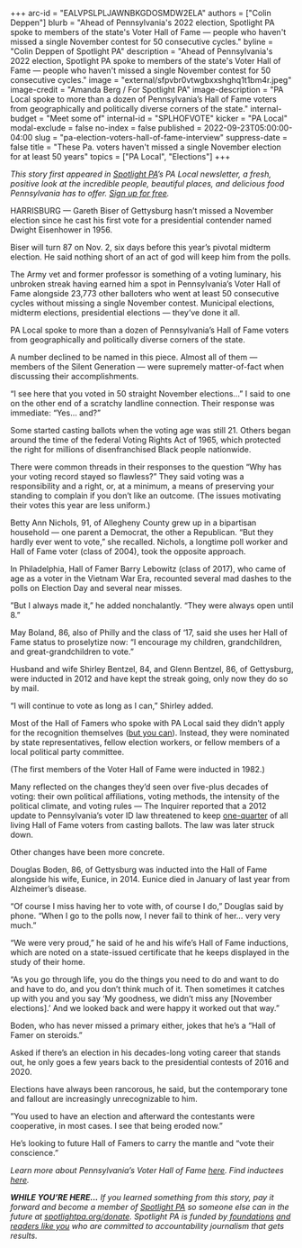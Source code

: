 +++
arc-id = "EALVPSLPLJAWNBKGDOSMDW2ELA"
authors = ["Colin Deppen"]
blurb = "Ahead of Pennsylvania's 2022 election, Spotlight PA spoke to members of the state's Voter Hall of Fame — people who haven't missed a single November contest for 50 consecutive cycles."
byline = "Colin Deppen of Spotlight PA"
description = "Ahead of Pennsylvania's 2022 election, Spotlight PA spoke to members of the state's Voter Hall of Fame — people who haven't missed a single November contest for 50 consecutive cycles."
image = "external/sfpvbr0vtwgbxxshghq1t1bm4r.jpeg"
image-credit = "Amanda Berg / For Spotlight PA"
image-description = "PA Local spoke to more than a dozen of Pennsylvania’s Hall of Fame voters from geographically and politically diverse corners of the state."
internal-budget = "Meet some of"
internal-id = "SPLHOFVOTE"
kicker = "PA Local"
modal-exclude = false
no-index = false
published = 2022-09-23T05:00:00-04:00
slug = "pa-election-voters-hall-of-fame-interview"
suppress-date = false
title = "These Pa. voters haven't missed a single November election for at least 50 years"
topics = ["PA Local", "Elections"]
+++

<i>This story first appeared in </i><a href="https://www.spotlightpa.org/"><i>Spotlight PA</i></a><i>’s PA Local newsletter, a fresh, positive look at the incredible people, beautiful places, and delicious food Pennsylvania has to offer. </i><a href="https://www.spotlightpa.org/newsletters"><i>Sign up for free</i></a><i>.</i>

HARRISBURG — Gareth Biser of Gettysburg hasn’t missed a November election since he cast his first vote for a presidential contender named Dwight Eisenhower in 1956.

Biser will turn 87 on Nov. 2, six days before this year’s pivotal midterm election. He said nothing short of an act of god will keep him from the polls.

The Army vet and former professor is something of a voting luminary, his unbroken streak having earned him a spot in Pennsylvania’s Voter Hall of Fame alongside 23,773 other balloters who went at least 50 consecutive cycles without missing a single November contest. Municipal elections, midterm elections, presidential elections — they’ve done it all.

<script src="https://www.spotlightpa.org/embed.js" async></script><div data-spl-embed-version="1" data-spl-src="https://www.spotlightpa.org/embeds/newsletter/"></div>

PA Local spoke to more than a dozen of Pennsylvania’s Hall of Fame voters from geographically and politically diverse corners of the state. 

A number declined to be named in this piece. Almost all of them — members of the Silent Generation — were supremely matter-of-fact when discussing their accomplishments. 

“I see here that you voted in 50 straight November elections…” I said to one on the other end of a scratchy landline connection. Their response was immediate: “Yes… and?”

Some started casting ballots when the voting age was still 21. Others began around the time of the federal Voting Rights Act of 1965, which protected the right for millions of disenfranchised Black people nationwide. 

There were common threads in their responses to the question “Why has your voting record stayed so flawless?” They said voting was a responsibility and a right, or, at a minimum, a means of preserving your standing to complain if you don’t like an outcome. (The issues motivating their votes this year are less uniform.) 

Betty Ann Nichols, 91, of Allegheny County grew up in a bipartisan household — one parent a Democrat, the other a Republican. “But they hardly ever went to vote,” she recalled. Nichols, a longtime poll worker and Hall of Fame voter (class of 2004), took the opposite approach.

In Philadelphia, Hall of Famer Barry Lebowitz (class of 2017), who came of age as a voter in the Vietnam War Era, recounted several mad dashes to the polls on Election Day and several near misses.

”But I always made it,” he added nonchalantly. “They were always open until 8.”

May Boland, 86, also of Philly and the class of ‘17, said she uses her Hall of Fame status to proselytize now: “I encourage my children, grandchildren, and great-grandchildren to vote.”

Husband and wife Shirley Bentzel, 84, and Glenn Bentzel, 86, of Gettysburg, were inducted in 2012 and have kept the streak going, only now they do so by mail. 

“I will continue to vote as long as I can,” Shirley added.

<div class="flourish-embed flourish-map" data-src="visualisation/11227511"><script src="https://public.flourish.studio/resources/embed.js"></script></div>

Most of the Hall of Famers who spoke with PA Local said they didn’t apply for the recognition themselves (<a href="https://web.archive.org/20220926115945/https://www.dos.pa.gov/SimplyStated/Pages/Article.aspx?post=31">but you can</a>). Instead, they were nominated by state representatives, fellow election workers, or fellow members of a local political party committee. 

(The first members of the Voter Hall of Fame were inducted in 1982.) 

Many reflected on the changes they’d seen over five-plus decades of voting: their own political affiliations, voting methods, the intensity of the political climate, and voting rules — The Inquirer reported that a 2012 update to Pennsylvania’s voter ID law threatened to keep <a href="https://www.inquirer.com/philly/blogs/harrisburg_politics/Report-One-in-four-voter-hall-of-fame-inductees-may-lack-proper-ID.html">one-quarter</a> of all living Hall of Fame voters from casting ballots. The law was later struck down.

Other changes have been more concrete.

Douglas Boden, 86, of Gettysburg was inducted into the Hall of Fame alongside his wife, Eunice, in 2014. Eunice died in January of last year from Alzheimer’s disease. 

“Of course I miss having her to vote with, of course I do,” Douglas said by phone. “When I go to the polls now, I never fail to think of her… very very much.” 

“We were very proud,” he said of he and his wife’s Hall of Fame inductions, which are noted on a state-issued certificate that he keeps displayed in the study of their home. 

“As you go through life, you do the things you need to do and want to do and have to do, and you don’t think much of it. Then sometimes it catches up with you and you say ‘My goodness, we didn’t miss any [November elections].’ And we looked back and were happy it worked out that way.” 

<script src="https://www.spotlightpa.org/embed.js" async></script><div data-spl-embed-version="1" data-spl-src="https://www.spotlightpa.org/embeds/cta/?eyebrow=RALLY%20ROUND%20OUR%20COVERAGE&body=Support%20Spotlight%20PA's%20%3Cb%3Etrusted%2C%20reliable%20election%20reporting%3C%2Fb%3E%20that%20informs%20and%20empowers%20Pennsylvania%20voters.&cta=ALL%20GIFTS%20DOUBLED.%20GIVE%20NOW%20%C2%BB"></div>

Boden, who has never missed a primary either, jokes that he’s a “Hall of Famer on steroids.”

Asked if there’s an election in his decades-long voting career that stands out, he only goes a few years back to the presidential contests of 2016 and 2020. 

Elections have always been rancorous, he said, but the contemporary tone and fallout are increasingly unrecognizable to him.

”You used to have an election and afterward the contestants were cooperative, in most cases. I see that being eroded now.” 

He’s looking to future Hall of Famers to carry the mantle and “vote their conscience.”

<i>Learn more about Pennsylvania’s Voter Hall of Fame </i><a href="https://web.archive.org/20220926115945/https://www.dos.pa.gov/SimplyStated/Pages/Article.aspx?post=31"><i>here</i></a><i>. Find inductees </i><a href="https://www.pavoterservices.pa.gov/Pages/voterhalloffamehomepage.aspx"><i>here</i></a><i>.</i>

<i><b>WHILE YOU’RE HERE...</b></i><i> If you learned something from this story, pay it forward and become a member of </i><a href="https://www.spotlightpa.org/"><i>Spotlight PA</i></a><i> so someone else can in the future at </i><a href="http://spotlightpa.org/donate"><i>spotlightpa.org/donate</i></a><i>. Spotlight PA is funded by</i><a href="https://www.spotlightpa.org/support"><i> foundations</i></a><i> </i><a href="https://www.spotlightpa.org/support"><i>and readers like you</i></a><i> who are committed to accountability journalism that gets results.</i>
